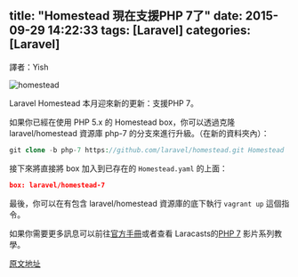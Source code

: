 title: "Homestead 現在支援PHP 7了"
date: 2015-09-29 14:22:33
tags: [Laravel]
categories: [Laravel]
---

譯者：Yish

![homestead](http://i.imgur.com/CxQCsIB.png)

Laravel Homestead 本月迎來新的更新：支援PHP 7。

如果你已經在使用 PHP 5.x 的 Homestead box，你可以透過克隆 laravel/homestead 資源庫 php-7 的分支來進行升級。（在新的資料夾內）：

``` php
git clone -b php-7 https://github.com/laravel/homestead.git Homestead
```

接下來將直接將 box 加入到已存在的 `Homestead.yaml` 的上面：
``` json
box: laravel/homestead-7
```

最後，你可以在有包含 laravel/homestead 資源庫的底下執行 `vagrant up` 這個指令。

如果你需要更多訊息可以前往[官方手冊](http://laravel.com/docs/5.1/homestead#upgrading-to-php-7)或者查看 Laracasts的[PHP 7](https://laravel-news.com/2015/08/videos-to-learn-about-php-7/) 影片系列教學。

[原文地址](https://laravel-news.com/2015/10/homestead-now-with-php-7-support/)